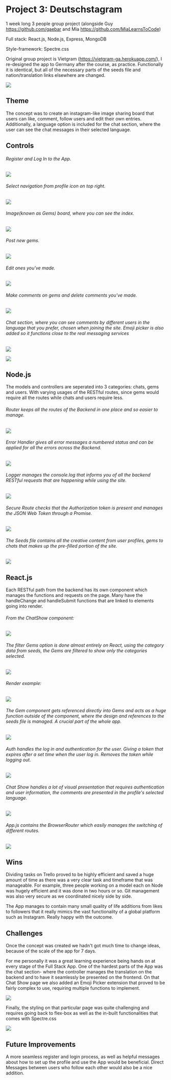 # Project 3: Deutschstagram

1 week long 3 people group project (alongside Guy https://github.com/gaebar and Mia https://github.com/MiaLearnsToCode)

Full stack: React.js, Node.js, Express, MongoDB

Style-framework: Spectre.css

Original group project is Vietgram (https://vietgram-ga.herokuapp.com/), I re-designed the app to Germany after the course, as practice. Functionally it is identical, but all of the necessary parts of the seeds file and nation/translation links elsewhere are changed.

![](pics/destagram.png)

## Theme

The concept was to create an instagram-like image sharing board that users can like, comment, follow users and edit their own entries. Additionally, a language option is included for the chat section, where the user can see the chat messages in their selected language.

## Controls

###### Register and Log In to the App.

![](pics/login2.png)

###### Select navigation from profile icon on top right.

![](pics/dropdown.png)

###### Image(known as Gems) board, where you can see the index.

![](pics/index.png)

###### Post new gems.

![](pics/postgem.png)

###### Edit ones you've made.

![](pics/editgem.png)

###### Make comments on gems and delete comments you've made.

![](pics/commentdelete.png)

###### Chat section, where you can see comments by different users in the language that you prefer, chosen when joining the site. Emoji picker is also added so it functions close to the real messaging services

![](pics/chats.png)

![](pics/chat.png)


## Node.js

The models and controllers are seperated into 3 categories: chats, gems and users. With varying usages of the RESTful routes, since gems would require all the routes while chats and users require less.

###### Router keeps all the routes of the Backend in one place and so easier to manage.

![](pics/node/router.png)

###### Error Handler gives all error messages a numbered status and can be applied for all the errors across the Backend.

![](pics/node/errorhandler.png)

###### Logger manages the console.log that informs you of all the backend RESTful requests that are happening while using the site.

![](pics/node/logger.png)

###### Secure Route checks that the Authorization token is present and manages the JSON Web Token through a Promise.

![](pics/node/secureroute.png)

###### The Seeds file contains all the creative content from user profiles, gems to chats that makes up the pre-filled portion of the site.

![](pics/node/seeds.png)

## React.js

Each RESTful path from the backend has its own component which manages the functions and requests on the page. Many have the handleChange and handleSubmit functions that are linked to elements going into render.

###### From the ChatShow component:

![](pics/react/handles.png)

###### The filter Gems option is done almost entirely on React, using the category data from seeds, the Gems are filtered to show only the categories selected.

![](pics/react/filtergems.png)

###### Render example:

![](pics/react/filteronrender.png)

###### The Gem component gets referenced directly into Gems and acts as a huge function outside of the component, where the design and references to the seeds file is managed. A crucial part of the whole app.

![](pics/react/gem.png)

###### Auth handles the log in and authentication for the user. Giving a token that expires after a set time when the user log in. Removes the token while logging out.

![](pics/react/auth.png)

###### Chat Show handles a lot of visual presentation that requires authentication and user information, the comments are presented in the profile's selected language.

![](pics/react/commentdata.png)

###### App.js contains the BrowserRouter which easily manages the switching of different routes.

![](pics/react/browserrouter.png)

## Wins

Dividing tasks on Trello proved to be highly efficient and saved a huge amount of time as there was a very clear task and timeframe that was manageable. For example, three people working on a model each on Node was hugely efficient and it was done in two hours or so. Git management was also very secure as we coordinated nicely side by side.

The App manages to contain many small quality of life additions from likes to followers that it really mimics the vast functionality of a global platform such as Instagram. Really happy with the outcome.

## Challenges

Once the concept was created we hadn't got much time to change ideas, because of the scale of the app for 7 days.

For me personally it was a great learning experience being hands on at every stage of the Full Stack App. One of the hardest parts of the App was the chat section- where the controller manages the translation on the backend and to have it seamlessly be presented on the frontend. On that Chat Show page we also added an Emoji Picker extension that proved to be fairly complex to use, requiring multiple functions to implement.

![](pics/emojipicker.png)

Finally, the styling on that particular page was quite challenging and requires going back to flex-box as well as the in-built functionalities that comes with Spectre.css

![](pics/chatstyle.png)

## Future Improvements

A more seamless register and login process, as well as helpful messages about how to set up the profile and use the App would be beneficial. Direct Messages between users who follow each other would also be a nice addition.
